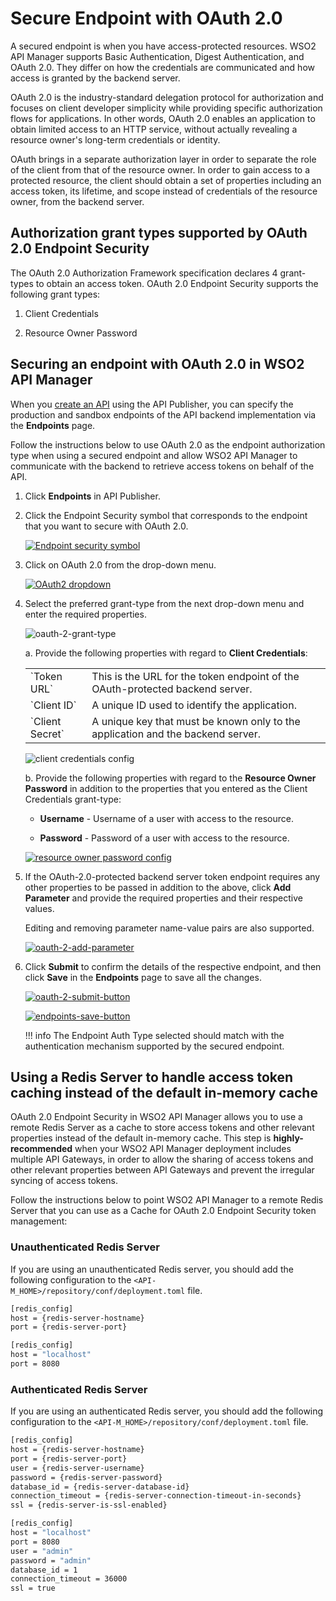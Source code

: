 # Secure Endpoint with OAuth 2.0

A secured endpoint is when you have access-protected resources. WSO2 API Manager supports Basic Authentication, Digest Authentication, and OAuth 2.0. They differ on how the credentials are communicated and how access is granted by the backend server.

OAuth 2.0 is the industry-standard delegation protocol for authorization and focuses on client developer simplicity while providing specific authorization flows for applications. In other words, OAuth 2.0 enables an application to obtain limited access to an HTTP service, without actually revealing a resource owner's long-term credentials or identity.

OAuth brings in a separate authorization layer in order to separate the role of the client from that of the resource owner. In order to gain access to a protected resource, the client should obtain a set of properties including an access token, its lifetime, and scope instead of credentials of the resource owner, from the backend server.

## Authorization grant types supported by OAuth 2.0 Endpoint Security

The OAuth 2.0 Authorization Framework specification declares 4 grant-types to obtain an access token. OAuth 2.0 Endpoint Security supports the following grant types:

1. Client Credentials

2. Resource Owner Password

## Securing an endpoint with OAuth 2.0 in WSO2 API Manager

When you [create an API]({{base_path}}/learn/design-api/create-api/create-a-rest-api) using the API Publisher, you can specify the production and sandbox endpoints of the API backend implementation via the **Endpoints** page.

Follow the instructions below to use OAuth 2.0 as the endpoint authorization type when using a secured endpoint and allow WSO2 API Manager to communicate with the backend to retrieve access tokens on behalf of the API.

1. Click **Endpoints** in API Publisher.

2. Click the Endpoint Security symbol that corresponds to the endpoint that you want to secure with OAuth 2.0.

      [![Endpoint security symbol]({{base_path}}/assets/img/design/endpoints/endpoint-security/endpoint-security-symbol.png)]({{base_path}}/assets/img/learn/endpoint-security-symbol.png)

3. Click on OAuth 2.0 from the drop-down menu.

     [![OAuth2 dropdown]({{base_path}}/assets/img/learn/oauth-2-dropdown.png)]({{base_path}}/assets/img/learn/oauth-2-dropdown.png)

4. Select the preferred grant-type from the next drop-down menu and enter the required properties.

     ![oauth-2-grant-type]({{base_path}}/assets/img/learn/oauth-2-grant-type.png)

     a. Provide the following properties with regard to **Client Credentials**:

     <table>
      <tbody>
         <tr>
            <td>`Token URL`</td>
            <td>This is the URL for the token endpoint of the OAuth-protected backend server.</td>
         </tr>
         <tr>
            <td>`Client ID`</td>
            <td>A unique ID used to identify the application.</td>
         </tr>
         <tr>
            <td>`Client Secret`</td>
            <td>A unique key that must be known only to the application and the backend server.</td>
         </tr>                  
      </tbody>
     </table>

     ![client credentials config]({{base_path}}/assets/img/learn/client-credentials-config.png)

    b. Provide the following properties with regard to the **Resource Owner Password** in addition to the properties that you entered as the Client Credentials grant-type:

    * **Username** - Username of a user with access to the resource.
        
    * **Password** - Password of a user with access to the resource.
    
     [![resource owner password config]({{base_path}}/assets/img/learn/resource-owner-password-config.png)]({{base_path}}/assets/img/learn/resource-owner-password-config.png)

5. If the OAuth-2.0-protected backend server token endpoint requires any other properties to be passed in addition to the above, click **Add Parameter** and provide the required properties and their respective values. 
      
      Editing and removing parameter name-value pairs are also supported.

     [![oauth-2-add-parameter]({{base_path}}/assets/img/learn/oauth-2-add-parameter.png)]({{base_path}}/assets/img/learn/oauth-2-add-parameter.png)

6. Click **Submit** to confirm the details of the respective endpoint, and then click **Save** in the **Endpoints** page to save all the changes.

     [![oauth-2-submit-button]({{base_path}}/assets/img/learn/oauth-2-submit-button.png)]({{base_path}}/assets/img/learn/oauth-2-submit-button.png)

     [![endpoints-save-button]({{base_path}}/assets/img/design/endpoints/endpoint-security/endpoints-save-button.png)]({{base_path}}/assets/img/design/endpoints/endpoint-security/endpoints-save-button.png)

    !!! info
        The Endpoint Auth Type selected should match with the authentication mechanism supported by the secured endpoint.

## Using a Redis Server to handle access token caching instead of the default in-memory cache

OAuth 2.0 Endpoint Security in WSO2 API Manager allows you to use a remote Redis Server as a cache to store access tokens and other relevant properties instead of the default in-memory cache. This step is **highly-recommended** when your WSO2 API Manager deployment includes multiple API Gateways, in order to allow the sharing of access tokens and other relevant properties between API Gateways and prevent the irregular syncing of access tokens.

Follow the instructions below to point WSO2 API Manager to a remote Redis Server that you can use as a Cache for OAuth 2.0 Endpoint Security token management:

### Unauthenticated Redis Server

If you are using an unauthenticated Redis server, you should add the following configuration to the `<API-M_HOME>/repository/conf/deployment.toml` file.

``` bash tab="Format"
[redis_config]
host = {redis-server-hostname}
port = {redis-server-port}
```

``` bash tab="Example"
[redis_config]
host = "localhost"
port = 8080
```

### Authenticated Redis Server

If you are using an authenticated Redis server, you should add the following configuration to the `<API-M_HOME>/repository/conf/deployment.toml` file.

``` bash tab="Format"
[redis_config]
host = {redis-server-hostname}
port = {redis-server-port}
user = {redis-server-username}
password = {redis-server-password}
database_id = {redis-server-database-id}
connection_timeout = {redis-server-connection-timeout-in-seconds}
ssl = {redis-server-is-ssl-enabled}
```

``` bash tab="Example"
[redis_config]
host = "localhost"
port = 8080
user = "admin"
password = "admin"
database_id = 1
connection_timeout = 36000
ssl = true
```
